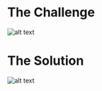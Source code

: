 <h1>The Challenge</h1>

![alt text](https://github.com/itismuzak/picoCTF-2022-writeups/blob/main/file-run2/FT7F0xVXsAIeMGe.jpg)
<h1>The Solution</h1>

![alt text](https://github.com/itismuzak/picoCTF-2022-writeups/blob/main/file-run2/FT7F0_wWYAA7K0R.jpg)
